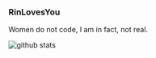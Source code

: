 ### RinLovesYou

<!--
**RinLovesYou/RinLovesYou** is a ✨ _special_ ✨ repository because its `README.md` (this file) appears on your GitHub profile.

Here are some ideas to get you started:

- 🔭 I’m currently working on ...
- 🌱 I’m currently learning ...
- 👯 I’m looking to collaborate on ...
- 🤔 I’m looking for help with ...
- 💬 Ask me about ...
- 📫 How to reach me: ...
- 😄 Pronouns: ...
- ⚡ Fun fact: ...
-->

Women do not code, I am in fact, not real.

![github stats](https://github-readme-stats.vercel.app/api?username=rinlovesyou&theme=radical&show_icons=true&hide_border=true)
